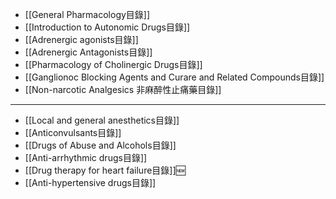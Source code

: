 - [[General Pharmacology目錄]]
- [[Introduction to Autonomic Drugs目錄]] 
- [[Adrenergic agonists目錄]]
- [[Adrenergic Antagonists目錄]]
- [[Pharmacology of  Cholinergic Drugs目錄]]
- [[Ganglionoc Blocking Agents and Curare and Related Compounds目錄]]
- [[Non-narcotic Analgesics 非麻醉性止痛藥目錄]]
---
- [[Local and general anesthetics目錄]] 
- [[Anticonvulsants目錄]] 
- [[Drugs of Abuse and Alcohols目錄]]
- [[Anti-arrhythmic drugs目錄]]
- [[Drug therapy for heart failure目錄]]🆕
- [[Anti-hypertensive drugs目錄]]